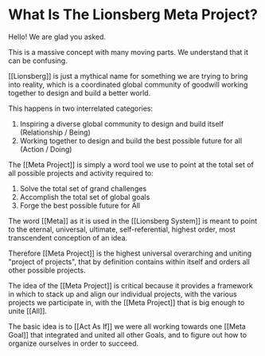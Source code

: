 # What Is The Lionsberg Meta Project?
Hello! We are glad you asked. 

This is a massive concept with many moving parts. We understand that it can be confusing. 

[[Lionsberg]] is just a mythical name for something we are trying to bring into reality, which is a coordinated global community of goodwill working together to design and build a better world. 

This happens in two interrelated categories: 

1. Inspiring a diverse global community to design and build itself (Relationship / Being)  
2. Working together to design and build the best possible future for all (Action / Doing)  

The [[Meta Project]] is simply a word tool we use to point at the total set of all possible projects and activity required to: 

1. Solve the total set of grand challenges
2. Accomplish the total set of global goals
3. Forge the best possible future for All

The word [[Meta]] as it is used in the [[Lionsberg System]] is meant to point to the eternal, universal, ultimate, self-referential, highest order, most transcendent conception of an idea. 

Therefore [[Meta Project]] is the highest universal overarching and uniting "project of projects", that by definition contains within itself and orders all other possible projects.

The idea of the [[Meta Project]] is critical because it provides a framework in which to stack up and align our individual projects, with the various projects we participate in, with the [[Meta Project]] that is big enough to unite [[All]].  

The basic idea is to [[Act As If]] we were all working towards one [[Meta Goal]] that integrated and united all other Goals, and to figure out how to organize ourselves in order to succeed. 